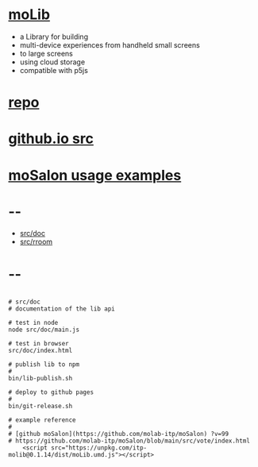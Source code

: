 # [moLib](https://github.com/molab-itp/moLib)

- a Library for building
- multi-device experiences from handheld small screens
- to large screens
- using cloud storage
- compatible with p5js

# [repo](https://github.com/molab-itp/moLib)

# [github.io src](https://molab-itp.github.io/moLib/?v=99)

# [moSalon usage examples](https://github.com/molab-itp/moSalon)

# --

- [src/doc](src/doc)
- [src/rroom](src/rroom)

# --

```

# src/doc
# documentation of the lib api

# test in node
node src/doc/main.js

# test in browser
src/doc/index.html

# publish lib to npm
#
bin/lib-publish.sh

# deploy to github pages
#
bin/git-release.sh

# example reference
#
# [github moSalon](https://github.com/molab-itp/moSalon) ?v=99
# https://github.com/molab-itp/moSalon/blob/main/src/vote/index.html
    <script src="https://unpkg.com/itp-molib@0.1.14/dist/moLib.umd.js"></script>


```
